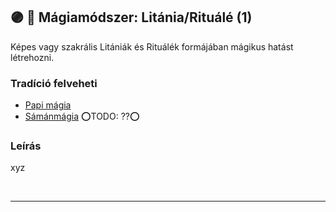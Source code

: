 ## 🟣 💫 Mágiamódszer: Litánia/Rituálé (1)

Képes vagy szakrális Litániák és Rituálék formájában mágikus hatást létrehozni.

### Tradíció felveheti

- [Papi mágia](../100_papimagia.md)
- [Sámánmágia](../051_07_samanmagia.md) ⭕TODO: ??⭕

### Leírás

xyz

<br />

---
